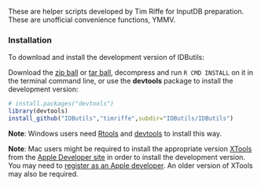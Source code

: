 These are helper scripts developed by Tim Riffe for InputDB preparation. 
These are unofficial convenience functions, YMMV.

### Installation
To download and install the development version of IDButils:

Download the [zip ball](https://github.com/timriffe/IDButils/master) or
[tar ball](https://github.com/timriffe/IDButils/tarball/master), decompress and run `R CMD INSTALL` on it in the terminal command line, or use the **devtools** package to install the development version:

```r
# install.packages("devtools")
library(devtools)
install_github("IDButils","timriffe",subdir="IDButils/IDButils")
```

**Note**: Windows users need [Rtools](http://www.murdoch-sutherland.com/Rtools/) and [devtools](http://CRAN.R-project.org/package=devtools) to install this way.

**Note**: Mac users might be required to install the appropriate version [XTools](https://developer.apple.com/xcode/) from the [Apple Developer site](https://developer.apple.com/) in order to install the development version.  You may need to [register as an Apple developer](https://developer.apple.com/programs/register/).  An older version of XTools may also be required.

